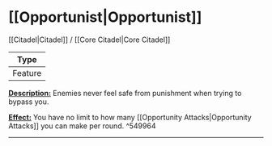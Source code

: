 # [[Opportunist|Opportunist]]
[[Citadel|Citadel]] / [[Core Citadel|Core Citadel]]

| Type | 
| --- |
| Feature | 
<u>**Description:**</u> Enemies never feel safe from punishment when trying to bypass you.

<u>**Effect:**</u> You have no limit to how many [[Opportunity Attacks|Opportunity Attacks]] you can make per round. ^549964


---